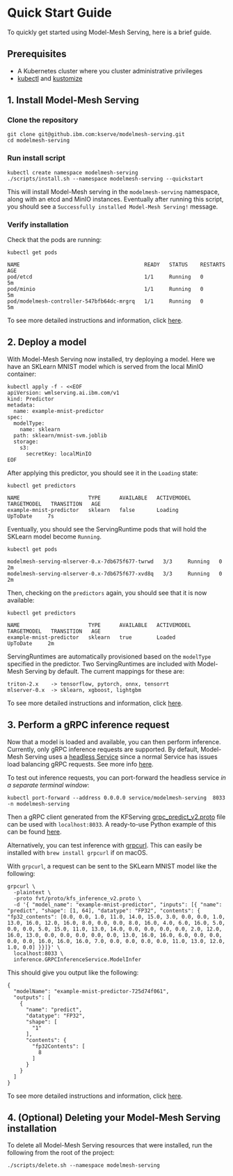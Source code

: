 # Quick Start Guide

To quickly get started using Model-Mesh Serving, here is a brief guide.

## Prerequisites

- A Kubernetes cluster where you cluster administrative privileges
- [kubectl](https://kubernetes.io/docs/tasks/tools/#kubectl) and [kustomize](https://kubectl.docs.kubernetes.io/installation/kustomize/)

## 1. Install Model-Mesh Serving

### Clone the repository

```shell
git clone git@github.ibm.com:kserve/modelmesh-serving.git
cd modelmesh-serving
```

### Run install script

```shell
kubectl create namespace modelmesh-serving
./scripts/install.sh --namespace modelmesh-serving --quickstart
```

This will install Model-Mesh serving in the `modelmesh-serving` namespace, along with an etcd and MinIO instances.
Eventually after running this script, you should see a `Successfully installed Model-Mesh Serving!` message.

### Verify installation

Check that the pods are running:

```shell
kubectl get pods

NAME                                        READY   STATUS    RESTARTS   AGE
pod/etcd                                    1/1     Running   0          5m
pod/minio                                   1/1     Running   0          5m
pod/modelmesh-controller-547bfb64dc-mrgrq   1/1     Running   0          5m
```

To see more detailed instructions and information, click [here](./install/install-script.md).

## 2. Deploy a model

With Model-Mesh Serving now installed, try deploying a model. Here we have an
SKLearn MNIST model which is served from the local MinIO container:

```shell
kubectl apply -f - <<EOF
apiVersion: wmlserving.ai.ibm.com/v1
kind: Predictor
metadata:
  name: example-mnist-predictor
spec:
  modelType:
    name: sklearn
  path: sklearn/mnist-svm.joblib
  storage:
    s3:
      secretKey: localMinIO
EOF
```

After applying this predictor, you should see it in the `Loading` state:

```
kubectl get predictors

NAME                      TYPE      AVAILABLE   ACTIVEMODEL   TARGETMODEL   TRANSITION   AGE
example-mnist-predictor   sklearn   false       Loading                     UpToDate     7s
```

Eventually, you should see the ServingRuntime pods that will hold the SKLearn model become `Running`.

```shell
kubectl get pods

modelmesh-serving-mlserver-0.x-7db675f677-twrwd   3/3     Running   0          2m
modelmesh-serving-mlserver-0.x-7db675f677-xvd8q   3/3     Running   0          2m
```

Then, checking on the `predictors` again, you should see that it is now available:

```shell
kubectl get predictors

NAME                      TYPE      AVAILABLE   ACTIVEMODEL   TARGETMODEL   TRANSITION   AGE
example-mnist-predictor   sklearn   true        Loaded                      UpToDate     2m
```

ServingRuntimes are automatically provisioned based on the `modelType` specified in the predictor.
Two ServingRuntimes are included with Model-Mesh Serving by default. The current mappings for these
are:

```
triton-2.x    -> tensorflow, pytorch, onnx, tensorrt
mlserver-0.x  -> sklearn, xgboost, lightgbm
```

To see more detailed instructions and information, click [here](./predictors/index.md).

## 3. Perform a gRPC inference request

Now that a model is loaded and available, you can then perform inference.
Currently, only gRPC inference requests are supported. By default, Model-Mesh Serving uses a
[headless Service](https://kubernetes.io/docs/concepts/services-networking/service/#headless-services)
since a normal Service has issues load balancing gRPC requests. See more info
[here](https://kubernetes.io/blog/2018/11/07/grpc-load-balancing-on-kubernetes-without-tears/).

To test out inference requests, you can port-forward the headless service *in a separate terminal window*:

```shell
kubectl port-forward --address 0.0.0.0 service/modelmesh-serving  8033 -n modelmesh-serving
```

Then a gRPC client generated from the KFServing [grpc_predict_v2.proto](https://github.com/kubeflow/kfserving/blob/master/docs/predict-api/v2/grpc_predict_v2.proto)
file can be used with `localhost:8033`. A ready-to-use Python example of this can be found [here](https://github.com/pvaneck/model-serving-sandbox/tree/main/grpc-predict).

Alternatively, you can test inference with [grpcurl](https://github.com/fullstorydev/grpcurl). This can easily be installed with `brew install grpcurl` if on macOS.

With `grpcurl`, a request can be sent to the SKLearn MNIST model like the following:

```shell
grpcurl \
  -plaintext \
  -proto fvt/proto/kfs_inference_v2.proto \
  -d '{ "model_name": "example-mnist-predictor", "inputs": [{ "name": "predict", "shape": [1, 64], "datatype": "FP32", "contents": { "fp32_contents": [0.0, 0.0, 1.0, 11.0, 14.0, 15.0, 3.0, 0.0, 0.0, 1.0, 13.0, 16.0, 12.0, 16.0, 8.0, 0.0, 0.0, 8.0, 16.0, 4.0, 6.0, 16.0, 5.0, 0.0, 0.0, 5.0, 15.0, 11.0, 13.0, 14.0, 0.0, 0.0, 0.0, 0.0, 2.0, 12.0, 16.0, 13.0, 0.0, 0.0, 0.0, 0.0, 0.0, 13.0, 16.0, 16.0, 6.0, 0.0, 0.0, 0.0, 0.0, 16.0, 16.0, 16.0, 7.0, 0.0, 0.0, 0.0, 0.0, 11.0, 13.0, 12.0, 1.0, 0.0] }}]}' \
  localhost:8033 \
  inference.GRPCInferenceService.ModelInfer
```

This should give you output like the following:

```shell
{
  "modelName": "example-mnist-predictor-725d74f061",
  "outputs": [
    {
      "name": "predict",
      "datatype": "FP32",
      "shape": [
        "1"
      ],
      "contents": {
        "fp32Contents": [
          8
        ]
      }
    }
  ]
}
```

To see more detailed instructions and information, click [here](./predictors/run-inference.md).

## 4. (Optional) Deleting your Model-Mesh Serving installation

To delete all Model-Mesh Serving resources that were installed, run the following from the root of the project:

```shell
./scripts/delete.sh --namespace modelmesh-serving
```
